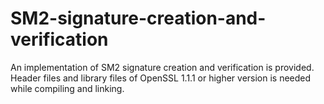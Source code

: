 # SM2-signature-creation-and-verification
An implementation of SM2 signature creation and verification is provided. Header files and library files of OpenSSL 1.1.1 or higher version is needed while compiling and linking.
